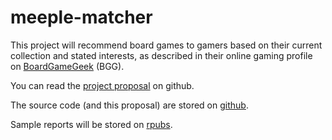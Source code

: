 # meeple-matcher
This project will recommend board games to gamers based on their current collection and stated interests, as described in their online gaming profile on [BoardGameGeek](https://www.boardgamegeek.com) (BGG).

You can read the [project proposal](https://github.com/mikec964/meeple-matcher/project_proposal.Rmd) on github.

The source code (and this proposal) are stored on [github](https://github.com/mikec964/meeple-matcher).

Sample reports will be stored on [rpubs](http://rpubs.com/mike3d0g).

